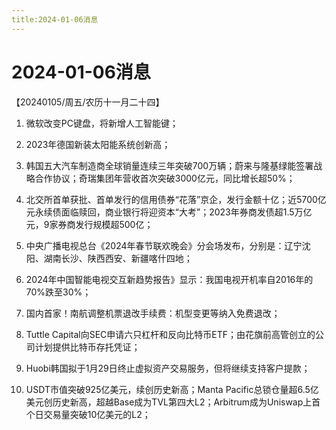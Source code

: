 ```yaml
---
title:2024-01-06消息
---
```

# 2024-01-06消息
【20240105/周五/农历十一月二十四】

1. 微软改变PC键盘，将新增人工智能键；

2. 2023年德国新装太阳能系统创新高；

3. 韩国五大汽车制造商全球销量连续三年突破700万辆；蔚来与隆基绿能签署战略合作协议；奇瑞集团年营收首次突破3000亿元，同比增长超50%；

4. 北交所首单获批、首单发行的信用债券“花落”京企，发行金额十亿；近5700亿元永续债面临赎回，商业银行将迎资本“大考”；2023年券商发债超1.5万亿元，9家券商发行规模超500亿；

5. 中央广播电视总台《2024年春节联欢晚会》分会场发布，分别是：辽宁沈阳、湖南长沙、陕西西安、新疆喀什四地；

6. 2024年中国智能电视交互新趋势报告》显示：我国电视开机率自2016年的70%跌至30%；

7. 国内首家！南航调整机票退改手续费：机型变更等纳入免费退改；

8. Tuttle Capital向SEC申请六只杠杆和反向比特币ETF；由花旗前高管创立的公司计划提供比特币存托凭证；

9. Huobi韩国拟于1月29日终止虚拟资产交易服务，但将继续支持客户提款；

10. USDT市值突破925亿美元，续创历史新高；Manta Pacific总锁仓量超6.5亿美元创历史新高，超越Base成为TVL第四大L2；Arbitrum成为Uniswap上首个日交易量突破10亿美元的L2；